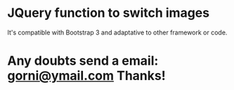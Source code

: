 # JQuery function to switch images
It's compatible with Bootstrap 3 and adaptative to other framework or code.

# Any doubts send a email: gorni@ymail.com Thanks!
